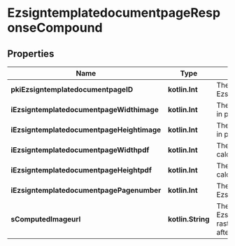 
# EzsigntemplatedocumentpageResponseCompound

## Properties
| Name | Type | Description | Notes |
| ------------ | ------------- | ------------- | ------------- |
| **pkiEzsigntemplatedocumentpageID** | **kotlin.Int** | The unique ID of the Ezsigntemplatedocumentpage |  |
| **iEzsigntemplatedocumentpageWidthimage** | **kotlin.Int** | The Width of the page&#39;s image in pixels calculated at 100 DPI |  |
| **iEzsigntemplatedocumentpageHeightimage** | **kotlin.Int** | The Height of the page&#39;s image in pixels calculated at 100 DPI |  |
| **iEzsigntemplatedocumentpageWidthpdf** | **kotlin.Int** | The Width of the page in points calculated at 72 DPI |  |
| **iEzsigntemplatedocumentpageHeightpdf** | **kotlin.Int** | The Height of the page in points calculated at 72 DPI |  |
| **iEzsigntemplatedocumentpagePagenumber** | **kotlin.Int** | The page number in the Ezsigntemplatedocument |  |
| **sComputedImageurl** | **kotlin.String** | The Url to the Ezsigntemplatedocumentpage&#39;s rasterized image.  Url will expire after 5 minutes. |  |



